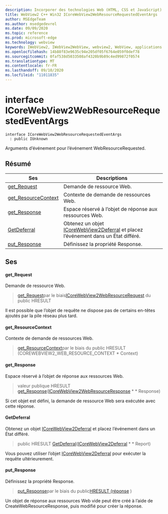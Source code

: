 ```yaml
---
description: Incorporer des technologies Web (HTML, CSS et JavaScript) dans vos applications natives avec le contrôle Microsoft Edge WebView2
title: WebView2 C++ Win32 ICoreWebView2WebResourceRequestedEventArgs
author: MSEdgeTeam
ms.author: msedgedevrel
ms.date: 09/09/2020
ms.topic: reference
ms.prod: microsoft-edge
ms.technology: webview
keywords: IWebView2, IWebView2WebView, webview2, WebView, applications Win32, Win32, Edge, ICoreWebView2, ICoreWebView2Controller, contrôle de navigateur, html Edge, ICoreWebView2WebResourceRequestedEventArgs
ms.openlocfilehash: 14b88f83e9635c94e205df05f6764e059f0def78
ms.sourcegitcommit: 0faf538d5033508af4320b9b89c4ed99872f0574
ms.translationtype: MT
ms.contentlocale: fr-FR
ms.lasthandoff: 09/10/2020
ms.locfileid: "11011835"
---
```

# interface ICoreWebView2WebResourceRequestedEventArgs 

```
interface ICoreWebView2WebResourceRequestedEventArgs
  : public IUnknown
```

Arguments d’événement pour l’événement WebResourceRequested.

## Résumé

 Ses                        | Descriptions
--------------------------------|---------------------------------------------
[get_Request](#get_request) | Demande de ressource Web.
[get_ResourceContext](#get_resourcecontext) | Contexte de demande de ressources Web.
[get_Response](#get_response) | Espace réservé à l’objet de réponse aux ressources Web.
[GetDeferral](#getdeferral) | Obtenez un objet [ICoreWebView2Deferral](icorewebview2deferral.md) et placez l’événement dans un État différé.
[put_Response](#put_response) | Définissez la propriété Response.

## Ses

#### get_Request 

Demande de ressource Web.

> [get_Request](#get_request)par le biais[ICoreWebView2WebResourceRequest](icorewebview2webresourcerequest.md) du public HRESULT

Il est possible que l’objet de requête ne dispose pas de certains en-têtes ajoutés par la pile réseau plus tard.

#### get_ResourceContext 

Contexte de demande de ressources Web.

> [get_ResourceContext](#get_resourcecontext)par le biais du public HRESULT (COREWEBVIEW2_WEB_RESOURCE_CONTEXT * Context)

#### get_Response 

Espace réservé à l’objet de réponse aux ressources Web.

> valeur publique HRESULT [get_Response](#get_response)([ICoreWebView2WebResourceResponse](icorewebview2webresourceresponse.md) * * Response)

Si cet objet est défini, la demande de ressource Web sera exécutée avec cette réponse.

#### GetDeferral 

Obtenez un objet [ICoreWebView2Deferral](icorewebview2deferral.md) et placez l’événement dans un État différé.

> public HRESULT [GetDeferral](#getdeferral)([ICoreWebView2Deferral](icorewebview2deferral.md) * * Report)

Vous pouvez utiliser l’objet [ICoreWebView2Deferral](icorewebview2deferral.md) pour exécuter la requête ultérieurement.

#### put_Response 

Définissez la propriété Response.

> [put_Response](#put_response)par le biais du public[HRESULT (réponse](icorewebview2webresourceresponse.md) )

Un objet de réponse aux ressources Web vide peut être créé à l’aide de CreateWebResourceResponse, puis modifié pour créer la réponse.

